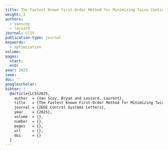 ```yaml
---
title: The Fastest Known First-Order Method for Minimizing Twice Continuously Differentiable Smooth Strongly Convex Functions
weight: 1
authors:
  - vanscoy
  - lessard
journal: LCSS
publication-type: journal
keywords:
  - optimization
volume: 
pages:
  start: 
  end: 
year: 2025
ieee: 
doi: ''
googlescholar: 
bibtex: |
  @article{LCSS2025,
    author  = {Van Scoy, Bryan and Lessard, Laurent},
    title   = {The Fastest Known First-Order Method for Minimizing Twice Continuously Differentiable Smooth Strongly Convex Functions},
    journal = {IEEE Control Systems Letters},
    year    = {2025},
    volume  = {},
    number  = {},
    pages   = {},
    url     = {},
    doi     = {}
  }
---
```

